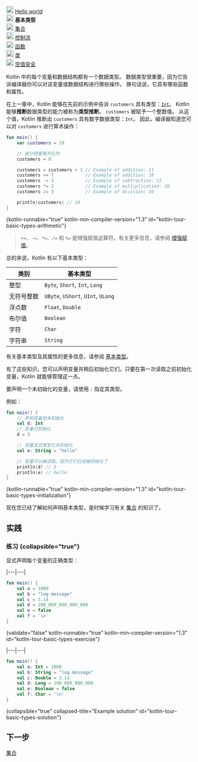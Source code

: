 [//]: # (title: 基本类型)

<p><img src="icon-1-done.svg" width="20" alt="First step" /> <a href="kotlin-tour-hello-world.md">Hello world</a><br />
    <img src="icon-2.svg" width="20" alt="Second step" /> <strong>基本类型</strong><br />
    <img src="icon-3-todo.svg" width="20" alt="Third step" /> <a href="kotlin-tour-collections.md">集合</a><br />
    <img src="icon-4-todo.svg" width="20" alt="Fourth step" /> <a href="kotlin-tour-control-flow.md">控制流</a><br />
    <img src="icon-5-todo.svg" width="20" alt="Fifth step" /> <a href="kotlin-tour-functions.md">函数</a><br />
    <img src="icon-6-todo.svg" width="20" alt="Sixth step" /> <a href="kotlin-tour-classes.md">类</a><br />
    <img src="icon-7-todo.svg" width="20" alt="Final step" /> <a href="kotlin-tour-null-safety.md">空值安全</a>
</p>

Kotlin 中的每个变量和数据结构都有一个数据类型。
数据类型很重要，因为它告诉编译器你可以对该变量或数据结构进行哪些操作。
换句话说，它具有哪些函数和属性。

在上一章中，Kotlin 能够在先前的示例中告诉 `customers` 具有类型：[`Int`](https://kotlinlang.org/api/latest/jvm/stdlib/kotlin/-int/)。
Kotlin 能够**推断**数据类型的能力被称为**类型推断**。
`customers` 被赋予一个整数值。
从这个值，Kotlin 推断出 `customers` 具有数字数据类型：`Int`。
因此，编译器知道您可以对 `customers` 进行算术操作：

```kotlin
fun main() {
    var customers = 10

    // 部分顾客离开队列
    customers = 8

    customers = customers + 3 // Example of addition: 11
    customers += 7            // Example of addition: 18
    customers -= 3            // Example of subtraction: 15
    customers *= 2            // Example of multiplication: 30
    customers /= 3            // Example of division: 10

    println(customers) // 10
}
```
{kotlin-runnable="true" kotlin-min-compiler-version="1.3" id="kotlin-tour-basic-types-arithmetic"}

> `+=`、`-=`、`*=`、`/=` 和 `%=` 是增强赋值运算符。有关更多信息，请参阅 [增强赋值](operator-overloading.md#augmented-assignments)。


总的来说，Kotlin 有以下基本类型：

| **类别** | **基本类型**                           |
|--------|------------------------------------|
| 整型     | `Byte`, `Short`, `Int`, `Long`     |
| 无符号整数  | `UByte`, `UShort`, `UInt`, `ULong` |
| 浮点数    | `Float`, `Double`                  |
| 布尔值    | `Boolean`                          |
| 字符     | `Char`                             |
| 字符串    | `String`                           |

有关基本类型及其属性的更多信息，请参阅 [基本类型](basic-types.md)。

有了这些知识，您可以声明变量并稍后初始化它们。只要在第一次读取之前初始化变量，Kotlin 就能够管理这一点。

要声明一个未初始化的变量，请使用 `:` 指定其类型。

例如：

```kotlin
fun main() {
    // 声明变量但未初始化
    val d: Int
    // 变量已初始化
    d = 3

    // 变量显式类型化并初始化
    val e: String = "hello"

    // 变量可以被读取，因为它们已经被初始化了
    println(d) // 3
    println(e) // hello
}
```
{kotlin-runnable="true" kotlin-min-compiler-version="1.3" id="kotlin-tour-basic-types-initialization"}

现在您已经了解如何声明基本类型，是时候学习有关 [集合](kotlin-tour-collections.md) 的知识了。

## 实践

### 练习 {collapsible="true"}

显式声明每个变量的正确类型：

|---|---|
```kotlin
fun main() {
    val a = 1000
    val b = "log message"
    val c = 3.14
    val d = 100_000_000_000_000
    val e = false
    val f = '\n'
}
```
{validate="false" kotlin-runnable="true" kotlin-min-compiler-version="1.3" id="kotlin-tour-basic-types-exercise"}

|---|---|
```kotlin
fun main() {
    val a: Int = 1000
    val b: String = "log message"
    val c: Double = 3.14
    val d: Long = 100_000_000_000
    val e: Boolean = false
    val f: Char = '\n'
}
```
{collapsible="true" collapsed-title="Example solution" id="kotlin-tour-basic-types-solution"}

## 下一步

[集合](kotlin-tour-collections.md)